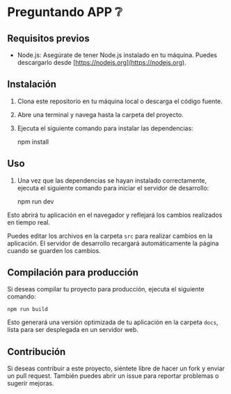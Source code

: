 
Preguntando APP :grey_question:
==============================================

Requisitos previos
------------------

*   Node.js: Asegúrate de tener Node.js instalado en tu máquina. Puedes descargarlo desde [https://nodejs.org](https://nodejs.org).

Instalación
-----------

1.  Clona este repositorio en tu máquina local o descarga el código fuente.
2.  Abre una terminal y navega hasta la carpeta del proyecto.
3.  Ejecuta el siguiente comando para instalar las dependencias:

    npm install

Uso
---

1.  Una vez que las dependencias se hayan instalado correctamente, ejecuta el siguiente comando para iniciar el servidor de desarrollo:

    npm run dev

Esto abrirá tu aplicación en el navegador y reflejará los cambios realizados en tiempo real.

Puedes editar los archivos en la carpeta `src` para realizar cambios en la aplicación. El servidor de desarrollo recargará automáticamente la página cuando se guarden los cambios.

Compilación para producción
---------------------------

Si deseas compilar tu proyecto para producción, ejecuta el siguiente comando:

    npm run build

Esto generará una versión optimizada de tu aplicación en la carpeta `docs`, lista para ser desplegada en un servidor web.

Contribución
------------

Si deseas contribuir a este proyecto, siéntete libre de hacer un fork y enviar un pull request. También puedes abrir un issue para reportar problemas o sugerir mejoras.

